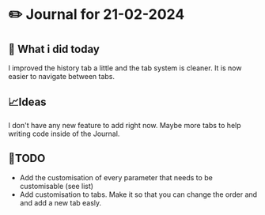 # ✏️ Journal for 21-02-2024

## 📝 What i did today
I improved the history tab a little and the tab system is cleaner. It is now easier to navigate between tabs.

## 📈Ideas
I don't have any new feature to add right now. Maybe more tabs to help writing code inside of the Journal.

## 📝TODO
- Add the customisation of every parameter that needs to be customisable (see list)
- Add customisation to tabs. Make it so that you can change the order and and add a new tab easly.
